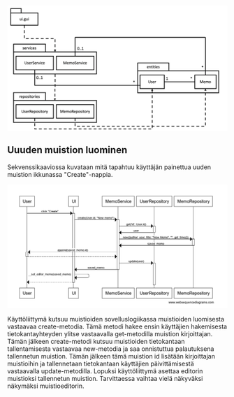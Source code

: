 ![](./kuvat/luokkakaavio.png)

## Uuuden muistion luominen

Sekvenssikaaviossa kuvataan mitä tapahtuu käyttäjän painettua uuden muistion ikkunassa "Create"-nappia.

![](./kuvat/sekvenssikaavio.png)

Käyttöliittymä kutsuu muistioiden sovelluslogiikassa muistioiden luomisesta vastaavaa create-metodia. Tämä metodi hakee ensin käyttäjien hakemisesta tietokantayhteyden ylitse vastaavalla get-metodilla muistion kirjoittajan. Tämän jälkeen create-metodi kutsuu muistioiden tietokantaan tallentamisesta vastaavaa new-metodia ja saa onnistuttua palautuksena tallennetun muistion. Tämän jälkeen tämä muistion id lisätään kirjoittajan muistioihin ja tallennetaan tietokantaan käyttäjien päivittämisestä vastaavalla update-metodilla. Lopuksi käyttöliittymä asettaa editorin muistioksi tallennetun muistion. Tarvittaessa vaihtaa vielä näkyväksi näkymäksi muistioeditorin.
